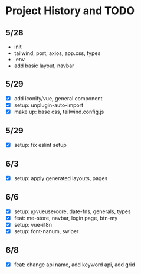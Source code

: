 # Project History and TODO

## 5/28

- init
- tailwind, port, axios, app.css, types
- .env
- add basic layout, navbar

## 5/29

- [x] add iconify/vue, general component
- [x] setup: unplugin-auto-import
- [x] make up: base css, tailwind.config.js

## 5/29

- [x] setup: fix eslint setup

## 6/3

- [x] setup: apply generated layouts, pages

## 6/6

- [x] setup: @vueuse/core, date-fns, generals, types
- [x] feat: me-store, navbar, login page, btn-my
- [x] setup: vue-i18n
- [x] setup: font-nanum, swiper

## 6/8

- [x] feat: change api name, add keyword api, add grid
